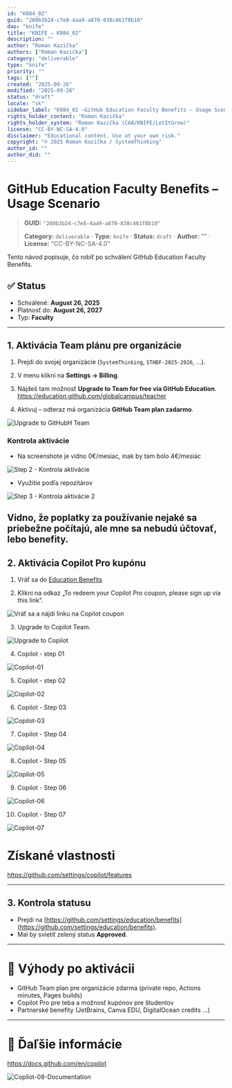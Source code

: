 ```yaml
---
id: "K084_02"
guid: "280b3b24-c7e8-4aa9-a870-838c461f8b10"
dao: "knife"
title: "KNIFE – K084_02"
description: ""
author: "Roman Kazička"
authors: ["Roman Kazička"]
category: "deliverable"
type: "knife"
priority: ""
tags: [""]
created: "2025-09-26"
modified: "2025-09-26"
status: "draft"
locale: "sk"
sidebar_label: "K084_02 –GitHub Education Faculty Benefits – Usage Scenario"
rights_holder_content: "Roman Kazička"
rights_holder_system: "Roman Kazička (CAA/KNIFE/LetItGrow)"
license: "CC-BY-NC-SA-4.0"
disclaimer: "Educational content. Use at your own risk."
copyright: "© 2025 Roman Kazička / SystemThinking"
author_id: ""
author_did: ""
---
```

# GitHub Education Faculty Benefits – Usage Scenario
<!-- fm-visible: start -->

> **GUID:** `"280b3b24-c7e8-4aa9-a870-838c461f8b10"`
>   
> **Category:** `deliverable` · **Type:** `knife` · **Status:** `draft` · **Author:** "" · **License:** "CC-BY-NC-SA-4.0"
<!-- fm-visible: end -->


Tento návod popisuje, čo robiť po schválení GitHub Education Faculty Benefits.

## ✅ Status
- Schválené: **August 26, 2025**
- Platnosť do: **August 26, 2027**
- Typ: **Faculty**

---

## 1. Aktivácia Team plánu pre organizácie
1. Prejdi do svojej organizácie (`SystemThinking`, `STHDF-2025-2026`, ...).
2. V menu klikni na **Settings → Billing**.
3. Nájdeš tam možnosť **Upgrade to Team for free via GitHub Education**.
   https://education.github.com/globalcampus/teacher

4. Aktivuj – odteraz má organizácia **GitHub Team plan zadarmo**.

![Upgrade to GitHubH Team](./img/activation/GH-UpgradeToGHTEAM.png)


### Kontrola aktivácie
- Na screenshote je vidno 0€/mesiac, inak by tam bolo 4€/mesiac


![Step 2 - Kontrola aktivácie](./img/activation/Check_bill-01.png)
- Využitie podľa repozitárov
 
![Step 3 - Kontrola aktivácie 2](./img/activation/Check_bill-02.png)

Vidno, že poplatky za používanie nejaké sa priebežne počítajú, ale mne sa nebudú účtovať, lebo benefity.
---

## 2. Aktivácia Copilot Pro kupónu

1. Vráť sa do [Education Benefits](https://github.com/settings/education/benefits)

2. Klikni na odkaz „To redeem your Copilot Pro coupon, please sign up via this link“.

![Vráť sa a nájdi linku na Copilot coupon ](./img/activation/GH-Benefits-Details.png)
   
3. Upgrade to Copilot Team.

![Upgrade to Copilot](./img/activation/GH-UpgradeToGHTEAM.png)

4. Copilot - step 01

![Copilot-01](./img/activation/Copilot-01.png)

5. Copilot - step 02
   
![Copilot-02](./img/activation/Copilot-02.png) 

6. Copilot - Step 03

![Copilot-03](./img/activation/Copilot-03.png)

7. Copilot - Step 04

![Copilot-04](./img/activation/Copilot-04.png)

8. Copilot - Step 05
    
![Copilot-05](./img/activation/Copilot-05.png)

9. Copilot - Step 06

![Copilot-06](./img/activation/Copilot-05-IDE.png)

10. Copilot - Step 07

![Copilot-07](./img/activation/Copilot-07-VSC.png)

# Získané vlastnosti
https://github.com/settings/copilot/features

---

## 3. Kontrola statusu
- Prejdi na [https://github.com/settings/education/benefits](https://github.com/settings/education/benefits).
- Mal by svietiť zelený status **Approved**.



---

# 🎉 Výhody po aktivácii
- GitHub Team plan pre organizácie zdarma (private repo, Actions minutes, Pages builds)
- Copilot Pro pre teba a možnosť kupónov pre študentov
- Partnerské benefity (JetBrains, Canva EDU, DigitalOcean credits ...)

---

# 📌 Ďaľšie informácie

https://docs.github.com/en/copilot

![Copilot-08-Documentation](./img/activation/Copilot-08-Documentation.png)
